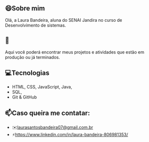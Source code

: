 ## 😄Sobre mim

Olá, a Laura Bandeira, aluna do SENAI Jandira no curso de Desenvolvimento de sistemas.

## 🚀
Aqui você poderá encontrar meus projetos e atividades que estão em produção ou já terminados.

## 💻Tecnologias
- HTML, CSS, JavaScript, Java, 
- SQL,
- Git & GitHub

## 📫Caso queira me contatar:
- ✉️laurasantosbandeira07@gmail.com.br
- ⚡https://www.linkedin.com/in/laura-bandeira-806981353/
<!--

Here are some ideas to get you started:

- 🔭 I’m currently working on ...
- 🌱 I’m currently learning ...
- 👯 I’m looking to collaborate on ...
- 🤔 I’m looking for help with ...
- 💬 Ask me about ...
- 📫 How to reach me: ...
- 😄 Pronouns: ...
- ⚡ Fun fact: ...
-->
